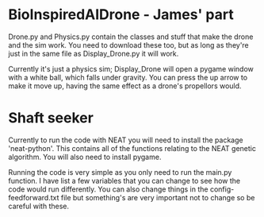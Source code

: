 # BioInspiredAIDrone - James' part


Drone.py and Physics.py contain the classes and stuff that make the drone and the sim work. You need to download these too, but as long as they're just in the same file as Display_Drone.py it will work.

Currently it's just a physics sim; Display_Drone will open a pygame window with a white ball, which falls under gravity. You can press the up arrow to make it move up, having the same effect as a drone's propellors would.

# Shaft seeker
Currently to run the code with NEAT you will need to install the package 'neat-python'. This contains all of the functions relating to the NEAT genetic algorithm. You will also need to install pygame. 

Running the code is very simple as you only need to run the main.py function. I have list a few variables that you can change to see how the code would run differently. You can also change things in the config-feedforward.txt file but something's are very important not to change so be careful with these.
